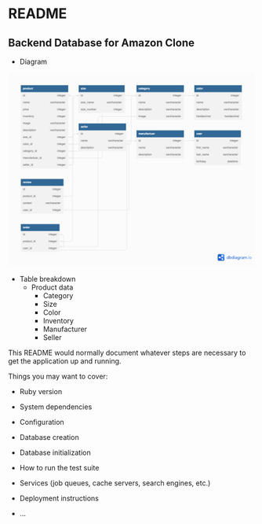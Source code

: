 # README
## Backend Database for Amazon Clone

- Diagram

![Backend Schema](assets/Amazon.png)

- Table breakdown
    - Product data
        - Category
        - Size
        - Color
        - Inventory
        - Manufacturer
        - Seller



This README would normally document whatever steps are necessary to get the
application up and running.

Things you may want to cover:

* Ruby version

* System dependencies

* Configuration

* Database creation

* Database initialization

* How to run the test suite

* Services (job queues, cache servers, search engines, etc.)

* Deployment instructions

* ...